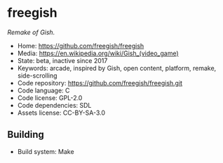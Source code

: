 # freegish

_Remake of Gish._

- Home: https://github.com/freegish/freegish
- Media: <https://en.wikipedia.org/wiki/Gish_(video_game)>
- State: beta, inactive since 2017
- Keywords: arcade, inspired by Gish, open content, platform, remake, side-scrolling
- Code repository: https://github.com/freegish/freegish.git
- Code language: C
- Code license: GPL-2.0
- Code dependencies: SDL
- Assets license: CC-BY-SA-3.0

## Building

- Build system: Make

